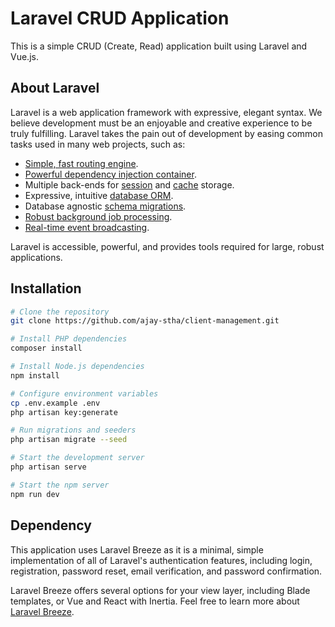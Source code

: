 # Laravel CRUD Application

This is a simple CRUD (Create, Read) application built using Laravel and Vue.js.

## About Laravel

Laravel is a web application framework with expressive, elegant syntax. We believe development must be an enjoyable and creative experience to be truly fulfilling. Laravel takes the pain out of development by easing common tasks used in many web projects, such as:

- [Simple, fast routing engine](https://laravel.com/docs/routing).
- [Powerful dependency injection container](https://laravel.com/docs/container).
- Multiple back-ends for [session](https://laravel.com/docs/session) and [cache](https://laravel.com/docs/cache) storage.
- Expressive, intuitive [database ORM](https://laravel.com/docs/eloquent).
- Database agnostic [schema migrations](https://laravel.com/docs/migrations).
- [Robust background job processing](https://laravel.com/docs/queues).
- [Real-time event broadcasting](https://laravel.com/docs/broadcasting).

Laravel is accessible, powerful, and provides tools required for large, robust applications.

## Installation

```bash
# Clone the repository
git clone https://github.com/ajay-stha/client-management.git

# Install PHP dependencies
composer install

# Install Node.js dependencies
npm install

# Configure environment variables
cp .env.example .env
php artisan key:generate

# Run migrations and seeders
php artisan migrate --seed

# Start the development server
php artisan serve

# Start the npm server
npm run dev
```

## Dependency
This application uses Laravel Breeze as it is a minimal, simple implementation of all of Laravel's authentication features, including login, registration, password reset, email verification, and password confirmation. 

Laravel Breeze offers several options for your view layer, including Blade templates, or Vue and React with Inertia. Feel free to learn more about [Laravel Breeze](https://laravel.com/docs/10.x/starter-kits#laravel-breeze).